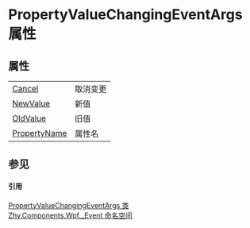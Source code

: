 # PropertyValueChangingEventArgs 属性




## 属性
<table>
<tr>
<td><a href="P_Zhy_Components_Wpf__Event_PropertyValueChangingEventArgs_Cancel.md">Cancel</a></td>
<td>取消变更</td></tr>
<tr>
<td><a href="P_Zhy_Components_Wpf__Event_PropertyValueChangingEventArgs_NewValue.md">NewValue</a></td>
<td>新值</td></tr>
<tr>
<td><a href="P_Zhy_Components_Wpf__Event_PropertyValueChangingEventArgs_OldValue.md">OldValue</a></td>
<td>旧值</td></tr>
<tr>
<td><a href="P_Zhy_Components_Wpf__Event_PropertyValueChangingEventArgs_PropertyName.md">PropertyName</a></td>
<td>属性名</td></tr>
</table>

## 参见


#### 引用
<a href="T_Zhy_Components_Wpf__Event_PropertyValueChangingEventArgs.md">PropertyValueChangingEventArgs 类</a>  
<a href="N_Zhy_Components_Wpf__Event.md">Zhy.Components.Wpf._Event 命名空间</a>  
